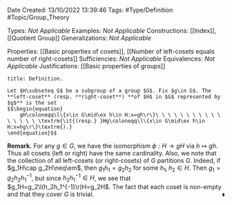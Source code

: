 <div class="topSpace"></div>

Date Created: 13/10/2022 13:39:46
Tags: #Type/Definition #Topic/Group_Theory

Types: _Not Applicable_
Examples: _Not Applicable_
Constructions: [[Index]], [[Quotient Group]]
Generalizations: _Not Applicable_

Properties: [[Basic properties of cosets]], [[Number of left-cosets equals number of right-cosets]]
Sufficiencies: _Not Applicable_
Equivalences: _Not Applicable_
Justifications: [[Basic properties of groups]]

``` ad-Definition
title: Definition.

Let $H\subseteq G$ be a subgroup of a group $G$. Fix $g\in G$. The **left-coset** (resp. **right-coset**) **of $H$ in $G$ represented by $g$** is the set
$$\begin{equation}
    gH\coloneqq\l\{x\in G\mid\ex h\in H:x=gh\r\}\ \ \ \ \ \ \ \ \ \ \ \ \ \ \ \ \textrm{\it{(resp.} }Hg\coloneqq\l\{x\in G\mid\ex h\in H:x=hg\r\}\textrm{).}
\end{equation}$$

```

<b>Remark.</b> For any $g\in G$, we have the isomorphism $\phi:H\to gH$ via $h\mapsto gh$. Thus all cosets (left or right) have the same cardinality. Also, we note that the collection of all left-cosets (or right-cosets) of $G$ partitions $G$. Indeed, if $g_1H\cap g_2H\neq\em$, then $g_1h_1=g_2h_2$ for some $h_1,h_2\in H$. Then $g_1=g_2h_2h_1^{-1}$, but since $h_2h_1^{-1}\in H$, we see that $g_1H=g_2\l(h_2h_1^{-1}\r)H=g_2H$. The fact that each coset is non-empty and that they cover $G$ is trivial.<span style="float:right;">$\blacklozenge$</span>
